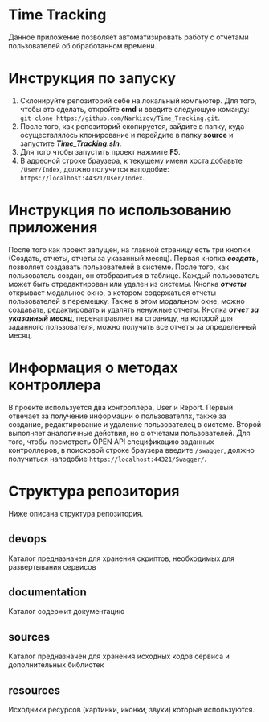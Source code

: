 # Time Tracking
Данное приложение позволяет автоматизировать работу с отчетами пользователей об обработанном времени.

# Инструкция по запуску
1. Склонируйте репозиторий себе на локальный компьютер. Для того, чтобы это сделать, откройте **cmd** и введите следующую команду: `git clone https://github.com/Narkizov/Time_Tracking.git`. 
2. После того, как репозиторий скопируется, зайдите в папку, куда осуществлялось клонирование и перейдите в папку **source** и запустите ***Time_Tracking.sln***.
3. Для того чтобы запустить проект нажмите **F5**.
4. В адресной строке браузера, к текущему имени хоста добавьте `/User/Index`, должно получится наподобие: `https://localhost:44321/User/Index`.

# Инструкция по использованию приложения
После того как проект запущен, на главной страницу есть три кнопки (Создать, отчеты, отчеты за указанный месяц).
Первая кнопка ***создать***, позволяет создавать пользователей в системе. После того, как пользователь создан, он отобразиться в таблице. Каждый пользователь может быть отредактирован или удален из системы. 
Кнопка ***отчеты*** открывает модальное окно, в котором содержаться отчеты пользователей в перемешку. Также в этом модальном окне, можно создавать, редактировать и удалять ненужные отчеты.
Кнопка ***отчет за указанный месяц***, перенаправляет на страницу, на которой для заданного пользователя, можно получить все отчеты за определенный месяц.

# Информация о методах контроллера
В проекте используется два контроллера, User и Report. Первый отвечает за получение информации о пользователях, также за создание, редактирование и удаление пользователец в системе. Второй выполняет аналогичные действия, но с отчетами пользователей. Для того, чтобы посмотреть OPEN API спецификацию заданных контроллеров, в поисковой строке браузера введите `/swagger`, должно получиться наподобие `https://localhost:44321/Swagger/`.

# Структура репозитория
Ниже описана структура репозитория.

## devops
Каталог предназначен для хранения скриптов, необходимых для развертывания сервисов

## documentation
Каталог содержит документацию

## sources
Каталог предназначен для хранения исходных кодов сервиса и дополнительных библиотек

## resources
Исходники ресурсов (картинки, иконки, звуки) которые используются.
